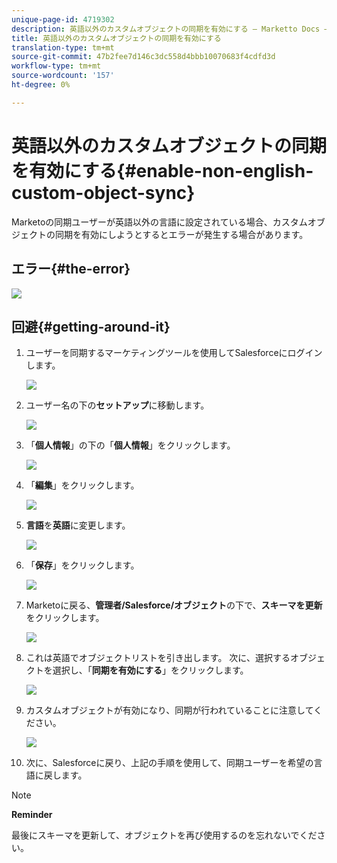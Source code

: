 ```yaml
---
unique-page-id: 4719302
description: 英語以外のカスタムオブジェクトの同期を有効にする — Marketto Docs — 製品ドキュメント
title: 英語以外のカスタムオブジェクトの同期を有効にする
translation-type: tm+mt
source-git-commit: 47b2fee7d146c3dc558d4bbb10070683f4cdfd3d
workflow-type: tm+mt
source-wordcount: '157'
ht-degree: 0%

---
```



# 英語以外のカスタムオブジェクトの同期を有効にする{#enable-non-english-custom-object-sync}

Marketoの同期ユーザーが英語以外の言語に設定されている場合、カスタムオブジェクトの同期を有効にしようとするとエラーが発生する場合があります。

## エラー{#the-error}

![](assets/image2014-12-10-13-3a17-3a51.png)

## 回避{#getting-around-it}

1. ユーザーを同期するマーケティングツールを使用してSalesforceにログインします。

   ![](assets/image2014-12-10-13-3a18-3a1.png)

1. ユーザー名の下の&#x200B;**セットアップ**&#x200B;に移動します。

   ![](assets/image2014-12-10-13-3a18-3a11.png)

1. 「**個人情報**」の下の「**個人情報**」をクリックします。

   ![](assets/image2014-12-10-13-3a18-3a22.png)

1. 「**編集**」をクリックします。

   ![](assets/image2014-12-10-13-3a18-3a32.png)

1. **言語**&#x200B;を&#x200B;**英語**&#x200B;に変更します。

   ![](assets/image2014-12-10-13-3a18-3a45.png)

1. 「**保存**」をクリックします。

   ![](assets/image2014-12-10-13-3a18-3a55.png)

1. Marketoに戻る、**管理者/Salesforce/オブジェクト**&#x200B;の下で、**スキーマを更新**&#x200B;をクリックします。

   ![](assets/image2014-12-10-13-3a19-3a6.png)

1. これは英語でオブジェクトリストを引き出します。 次に、選択するオブジェクトを選択し、「**同期を有効にする**」をクリックします。

   ![](assets/image2014-12-10-13-3a19-3a16.png)

1. カスタムオブジェクトが有効になり、同期が行われていることに注意してください。

   ![](assets/image2014-12-10-13-3a19-3a26.png)

1. 次に、Salesforceに戻り、上記の手順を使用して、同期ユーザーを希望の言語に戻します。

>[!NOTE]
>
>**Reminder**
>
>最後にスキーマを更新して、オブジェクトを再び使用するのを忘れないでください。

